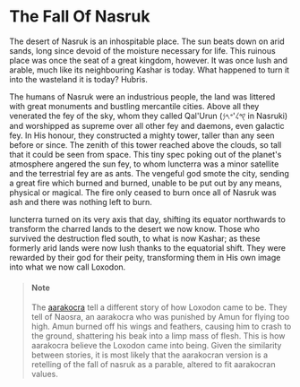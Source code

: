 # The Fall Of Nasruk

The desert of Nasruk is an inhospitable place. The sun beats down on arid sands, long since devoid of the moisture necessary for life. This ruinous place was once the seat of a great kingdom, however. It was once lush and arable, much like its neighbouring Kashar is today. What happened to turn it into the wasteland it is today? Hubris.

The humans of Nasruk were an industrious people, the land was littered with great monuments and bustling mercantile cities. Above all they venerated the fey of the sky, whom they called Qal'Urun (𐤒𐤋'𐤏𐤓𐤍 in Nasruki) and worshipped as supreme over all other fey and daemons, even galactic fey. In His honour, they constructed a mighty tower, taller than any seen before or since. The zenith of this tower reached above the clouds, so tall that it could be seen from space. This tiny spec poking out of the planet's atmosphere angered the sun fey, to whom Iuncterra was a minor satellite and the terrestrial fey are as ants. The vengeful god smote the city, sending a great fire which burned and burned, unable to be put out by any means, physical or magical. The fire only ceased to burn once all of Nasruk was ash and there was nothing left to burn.

Iuncterra turned on its very axis that day, shifting its equator northwards to transform the charred lands to the desert we now know. Those who survived the destruction fled south, to what is now Kashar; as these formerly arid lands were now lush thanks to the equatorial shift. They were rewarded by their god for their peity, transforming them in His own image into what we now call Loxodon. 

> #### Note
> The [aarakocra](/species/aarakocra.md) tell a different story of how Loxodon came to be. They tell of Naosra, an aarakocra who was punished by Amun for flying too high. Amun burned off his wings and feathers, causing him to crash to the ground, shattering his beak into a limp mass of flesh. This is how aarakocra believe the Loxodon came into being. Given the similarity between stories, it is most likely that the aarakocran version is a retelling of the fall of nasruk as a parable, altered to fit aarakocran values.